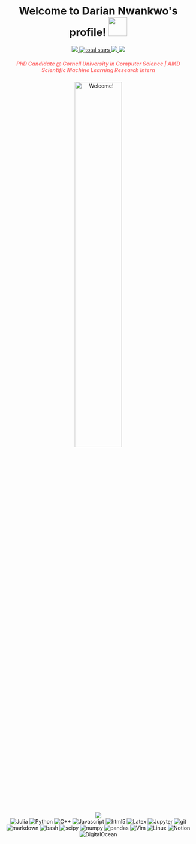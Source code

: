 <h1 align="center">
  Welcome to Darian Nwankwo's profile!
  <img src="https://media.giphy.com/media/hvRJCLFzcasrR4ia7z/giphy.gif" width="50">
</h1>

<div align='center'>
  <a href="https://github.com/DarianNwankwo">
    <img src="https://img.shields.io/github/followers/DarianNwankwo?color=green&label=GitHub&logo=GitHub&style=for-the-badge"/>
  </a>
  <a href="https://github.com/DarianNwankwo?tab=repositories&sort=stargazers">
    <img alt="total stars" title="Total stars on GitHub" src="https://custom-icon-badges.herokuapp.com/badge/dynamic/json?logo=star&color=55960c&labelColor=488207&label=Stars&style=for-the-badge&query=%24.stars&url=https://api.github-star-counter.workers.dev/user/DarianNwankwo"/>
  </a>
  <a href="https://www.linkedin.com/in/darian-nwankwo-19b6711b4/">
    <img src="https://img.shields.io/badge/-Linkedin-blue?style=for-the-badge&logo=LinkedIn&logoColor=white&link=https://www.linkedin.com/in/let%C3%ADcia-madureira-276b23180/"/>
  </a>
  <a href="mailto:nwankwodarian@gmail.com?subject=Hello%20Darian,%20From%20Github">
    <img src="https://img.shields.io/badge/gmail-%23D14836.svg?&style=for-the-badge&logo=gmail&logoColor=white"/>
  </a>
</div> 

<h5>
<center style="color: #f77">
PhD Candidate @ Cornell University in Computer Science | AMD Scientific Machine Learning Research Intern
</center>
</h5>

<div align='center'>
  <img src="https://i.imgur.com/VUBtXys.gif" alt="Welcome!" width="50%"/>
</div> 

<div align='center'>
  <a href="https://github.com/DenverCoder1/readme-typing-svg">
    <img src="https://readme-typing-svg.herokuapp.com/?lines=Hello,%20world!%20I'm%20a%20Reader;%20Computational%20Scientist;Machine%20Learning%20Engineer;Always%20learning%20new%20things&font=Fira%20Code&center=true&width=440&height=45&color=f75c7e&vCenter=true&size=22">
  </a>
</div> 

<!-- <div align='center'>
  <img src="./profile-3d-contrib/profile-south-season-animate.svg"/>
</div> -->

<div align=center>
  <img alt="Julia" src="https://img.shields.io/badge/-Julia-BA55D3?style=for-the-badge&logo=julia&logoColor=white" />
  <img alt="Python" src="https://img.shields.io/badge/-Python-45b8d8?style=for-the-badge&logo=python&logoColor=white" />
  <img alt="C++" src="https://img.shields.io/badge/-C++-DD0031?style=for-the-badge&logo=c%2B%2B&logoColor=white" />
  <img alt="Javascript" src="https://img.shields.io/badge/-Javascript-F7DF1E?style=for-the-badge&logo=JavaScript&logoColor=black" />
  <img alt="html5" src="https://img.shields.io/badge/-HTML5-DC143C?style=for-the-badge&logo=html5&logoColor=white" />
  <img alt="Latex" src="https://img.shields.io/badge/-Latex-2F4F4F?style=for-the-badge&logo=latex&logoColor=white" />
  <img alt="Jupyter" src="https://img.shields.io/badge/-Jupyter-5849BE?style=for-the-badge&logo=jupyter&logoColor=white" />
  <img alt="git" src="https://img.shields.io/badge/-Git-F05032?style=for-the-badge&logo=git&logoColor=white" />
  <!-- <img alt="github actions" src="https://img.shields.io/badge/-Github_Actions-E10098?style=for-the-badge&logo=github-actions&logoColor=white" /> -->
  <!-- <img alt="github pages" src="https://img.shields.io/badge/-Github_Pages-E10098?style=for-the-badge&logo=github&logoColor=white" /> -->
  <img alt="markdown" src="https://img.shields.io/badge/-Markdown-000000?style=for-the-badge&logo=markdown&logoColor=white" />
  <img alt="bash" src="https://img.shields.io/badge/-Bash-000000?style=for-the-badge&logo=gnu-bash&logoColor=white" />
  <img alt="scipy" src="https://img.shields.io/badge/-SciPy-0A9EDC?style=for-the-badge&logo=scipy&logoColor=white" />
  <img alt="numpy" src="https://img.shields.io/badge/-NumPy-013243?style=for-the-badge&logo=numpy&logoColor=white" />
  <img alt="pandas" src="https://img.shields.io/badge/-Pandas-150458?style=for-the-badge&logo=pandas&logoColor=white" />
  <!-- <img alt="Docker" src="https://img.shields.io/badge/-Docker-46a2f1?style=for-the-badge&logo=docker&logoColor=white" /> -->
  <!-- <img alt="Kubernetes" src="https://img.shields.io/badge/-Kubernetes-4B0082?style=for-the-badge&logo=kubernetes&logoColor=white" /> -->
  <!-- <img alt="Google Cloud Platform" src="https://img.shields.io/badge/-Google_Cloud_Platform-1a73e8?style=for-the-badge&logo=google-cloud&logoColor=white" /> -->
  <!-- <img alt="Google Sheets" src="https://img.shields.io/badge/-Google_Sheets-1a73e8?style=for-the-badge&logo=google-sheets&logoColor=white" /> -->
  <!-- <img alt="Google Chrome" src="https://img.shields.io/badge/-Google_Chrome-1a73e8?style=for-the-badge&logo=google-chrome&logoColor=white" /> -->
  <!-- <img alt="Google Drive" src="https://img.shields.io/badge/-Google_Drive-1a73e8?style=for-the-badge&logo=google-drive&logoColor=white" /> -->
  <!-- <img alt="Firefox" src="https://img.shields.io/badge/-Firefox-F05032?style=for-the-badge&logo=firefox&logoColor=white" /> -->
  <img alt="Vim" src="https://img.shields.io/badge/-Vim-228B22?style=for-the-badge&logo=vim&logoColor=white" />
  <img alt="Linux" src="https://img.shields.io/badge/-Linux-000000?style=for-the-badge&logo=linux&logoColor=white" />
  <!-- <img alt="Ubuntu" src="https://img.shields.io/badge/-Ubuntu-F05032?style=for-the-badge&logo=ubuntu&logoColor=white" /> -->
  <!-- <img alt="Free-BSD" src="https://img.shields.io/badge/-FreeBSD-DD0031?style=for-the-badge&logo=freebsd&logoColor=white" /> -->
  <!-- <img alt="Android" src="https://img.shields.io/badge/-Android-3DDC84?style=for-the-badge&logo=android&logoColor=white" /> -->
  <!-- <img alt="Stack Overflow" src="https://img.shields.io/badge/-Stack%20Overflow-FE7A16?style=for-the-badge&logo=stack-overflow&logoColor=white" /> -->
  <!-- <img alt="Visual Studio Code" src="https://img.shields.io/badge/-Visual%20Studio%20Code-0078d7?style=for-the-badge&logo=visual-studio-code&logoColor=white" /> -->
  <img alt="Notion" src="https://img.shields.io/badge/-Notion-010101?style=for-the-badge&logo=notion&logoColor=white" />
  <img alt="DigitalOcean" src="https://img.shields.io/badge/DigitalOcean-purple?style=for-the-badge&logo=DigitalOcean">
</div>
